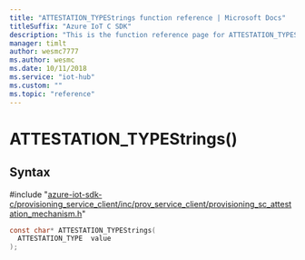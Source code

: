 ```yaml
---                             
title: "ATTESTATION_TYPEStrings function reference | Microsoft Docs" 
titleSuffix: "Azure IoT C SDK"            
description: "This is the function reference page for ATTESTATION_TYPEStrings() in the Azure IoT C SDK. This SDK is used with the Azure IoT Hub and Azure IoT Hub Device Provisioning Service"            
manager: timlt                 
author: wesmc7777              
ms.author: wesmc               
ms.date: 10/11/2018                    
ms.service: "iot-hub"             
ms.custom: ""                
ms.topic: "reference"        
---                            
```


# ATTESTATION_TYPEStrings()

## Syntax

\#include "[azure-iot-sdk-c/provisioning_service_client/inc/prov_service_client/provisioning_sc_attestation_mechanism.h](../provisioning-sc-attestation-mechanism-h.md)"  
```C
const char* ATTESTATION_TYPEStrings(
  ATTESTATION_TYPE  value
);
```

